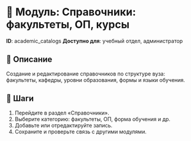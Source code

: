 # 📘 Модуль: Справочники: факультеты, ОП, курсы
**ID**: academic_catalogs
**Доступно для**: учебный отдел, администратор

## 📝 Описание
Создание и редактирование справочников по структуре вуза: факультеты, кафедры, уровни образования, формы и языки обучения.

## 🩜 Шаги
1. Перейдите в раздел «Справочники».
2. Выберите категорию: факультеты, ОП, форма обучения и др.
3. Добавьте или отредактируйте запись.
4. Сохраните и проверьте связь с другими модулями.
